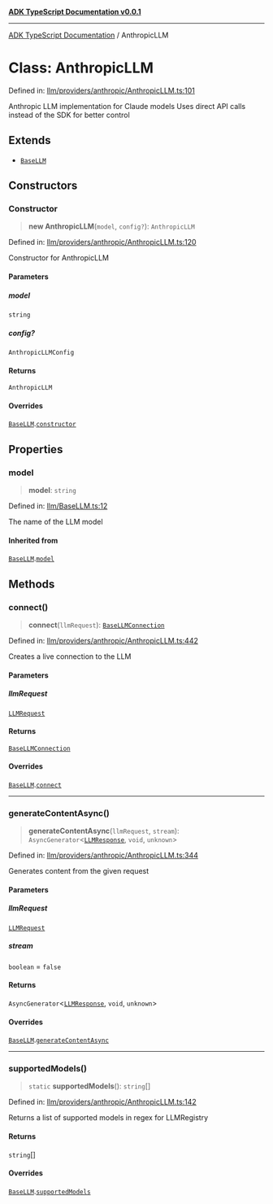[**ADK TypeScript Documentation v0.0.1**](../README.md)

***

[ADK TypeScript Documentation](../globals.md) / AnthropicLLM

# Class: AnthropicLLM

Defined in: [llm/providers/anthropic/AnthropicLLM.ts:101](https://github.com/pontus-devoteam/adk-typescript/blob/0f66151c645c59f98bf29f75515acbeb98026e1f/src/llm/providers/anthropic/AnthropicLLM.ts#L101)

Anthropic LLM implementation for Claude models
Uses direct API calls instead of the SDK for better control

## Extends

- [`BaseLLM`](BaseLLM.md)

## Constructors

### Constructor

> **new AnthropicLLM**(`model`, `config?`): `AnthropicLLM`

Defined in: [llm/providers/anthropic/AnthropicLLM.ts:120](https://github.com/pontus-devoteam/adk-typescript/blob/0f66151c645c59f98bf29f75515acbeb98026e1f/src/llm/providers/anthropic/AnthropicLLM.ts#L120)

Constructor for AnthropicLLM

#### Parameters

##### model

`string`

##### config?

`AnthropicLLMConfig`

#### Returns

`AnthropicLLM`

#### Overrides

[`BaseLLM`](BaseLLM.md).[`constructor`](BaseLLM.md#constructor)

## Properties

### model

> **model**: `string`

Defined in: [llm/BaseLLM.ts:12](https://github.com/pontus-devoteam/adk-typescript/blob/0f66151c645c59f98bf29f75515acbeb98026e1f/src/llm/BaseLLM.ts#L12)

The name of the LLM model

#### Inherited from

[`BaseLLM`](BaseLLM.md).[`model`](BaseLLM.md#model)

## Methods

### connect()

> **connect**(`llmRequest`): [`BaseLLMConnection`](BaseLLMConnection.md)

Defined in: [llm/providers/anthropic/AnthropicLLM.ts:442](https://github.com/pontus-devoteam/adk-typescript/blob/0f66151c645c59f98bf29f75515acbeb98026e1f/src/llm/providers/anthropic/AnthropicLLM.ts#L442)

Creates a live connection to the LLM

#### Parameters

##### llmRequest

[`LLMRequest`](LLMRequest.md)

#### Returns

[`BaseLLMConnection`](BaseLLMConnection.md)

#### Overrides

[`BaseLLM`](BaseLLM.md).[`connect`](BaseLLM.md#connect)

***

### generateContentAsync()

> **generateContentAsync**(`llmRequest`, `stream`): `AsyncGenerator`\<[`LLMResponse`](LLMResponse.md), `void`, `unknown`\>

Defined in: [llm/providers/anthropic/AnthropicLLM.ts:344](https://github.com/pontus-devoteam/adk-typescript/blob/0f66151c645c59f98bf29f75515acbeb98026e1f/src/llm/providers/anthropic/AnthropicLLM.ts#L344)

Generates content from the given request

#### Parameters

##### llmRequest

[`LLMRequest`](LLMRequest.md)

##### stream

`boolean` = `false`

#### Returns

`AsyncGenerator`\<[`LLMResponse`](LLMResponse.md), `void`, `unknown`\>

#### Overrides

[`BaseLLM`](BaseLLM.md).[`generateContentAsync`](BaseLLM.md#generatecontentasync)

***

### supportedModels()

> `static` **supportedModels**(): `string`[]

Defined in: [llm/providers/anthropic/AnthropicLLM.ts:142](https://github.com/pontus-devoteam/adk-typescript/blob/0f66151c645c59f98bf29f75515acbeb98026e1f/src/llm/providers/anthropic/AnthropicLLM.ts#L142)

Returns a list of supported models in regex for LLMRegistry

#### Returns

`string`[]

#### Overrides

[`BaseLLM`](BaseLLM.md).[`supportedModels`](BaseLLM.md#supportedmodels)
